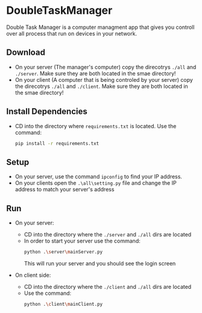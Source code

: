 # DoubleTaskManager

Double Task Manager is a computer managment app that gives you controll over all process that run on devices in your network.

## Download
- On your server (The manager's computer) copy the direcotrys ```./all``` and ```./server```. Make sure they are both located in the smae directory!
- On your client (A computer that is being controled by your server) copy the direcotrys ```./all``` and ```./client```. Make sure they are both located in the smae directory!

## Install Dependencies
- CD into the directory where ```requirements.txt``` is located. Use the command:
  ```bash
  pip install -r requirements.txt
  ```
## Setup
- On your server, use the command ```ipconfig``` to find your IP address.
- On your clients open the ```.\all\setting.py``` file and change the IP address to match your server's address 

## Run
- On your server:
  - CD into the directory where the ```./server``` and ```./all``` dirs are located
  - In order to start your server use the command:
    ```bash
    python .\server\mainServer.py
    ```
    This will run your server and you should see the login screen

- On client side:
  - CD into the directory where the ```./client``` and ```./all``` dirs are located
  - Use the command:
    ```bash
    python .\client\mainClient.py
    ```
  
